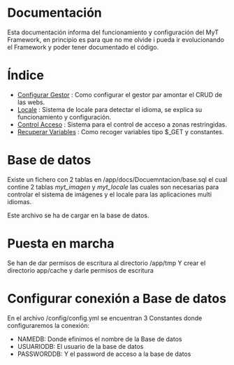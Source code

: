 Documentación
=============

Esta documentación informa del funcionamiento y configuración del MyT Framework, en principio es para que no me olvide i pueda ir evolucionando el Framework y poder tener documentado el código.

# Índice

- [Configurar Gestor][3] : Como configurar el gestor par amontar el CRUD de las webs.
- [Locale][1] : Sistema de locale para detectar el idioma, se explica su funcionamiento y configuración.
- [Control Acceso][2] : Sistema para el control de acceso a zonas restringidas.
- [Recuperar Variables][4] : Como recoger variables tipo $_GET y constantes.

# Base de datos

Existe un fichero con 2 tablas en /app/docs/Docuemntacion/base.sql el cual contine 2 tablas *myt_imagen* y *myt_locale* las cuales son necesarias para controlar el sistema de imágenes y el locale para las aplicaciones multi idiomas.

Este archivo se ha de cargar en la base de datos.


# Puesta en marcha

Se han de dar permisos de escritura al directorio /app/tmp
Y crear el directorio app/cache y darle permisos de escritura

# Configurar conexión a Base de datos

En el archivo /config/config.yml se encuentran 3 Constantes donde configuraremos la conexión:

   * NAMEDB: Donde efinimos el nombre de la Base de datos
   * USUARIODB: El usuario de la base de datos
   * PASSWORDDB: Y el password de acceso a la base de datos


[1]: Sistema_Locale.md
[2]: Sistema_seguridad.md
[3]: Sistema_Configurar_Gestor.md
[4]: Sistema_Gestion_Variables.md

